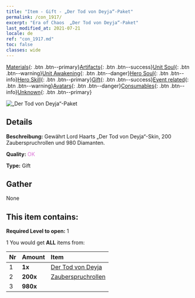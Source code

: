 ```yaml
---
title: "Item - Gift - „Der Tod von Deyja“-Paket"
permalink: /con_1917/
excerpt: "Era of Chaos  „Der Tod von Deyja“-Paket"
last_modified_at: 2021-07-21
locale: de
ref: "con_1917.md"
toc: false
classes: wide
---
```

 [Materials](/ItemsDE/){: .btn .btn--primary}[Artifacts](/ItemsDE/Artifacts/){: .btn .btn--success}[Unit Soul](/ItemsDE/UnitSoul/){: .btn .btn--warning}[Unit Awakening](/ItemsDE/UnitAwakening/){: .btn .btn--danger}[Hero Soul](/ItemsDE/HeroSoul/){: .btn .btn--info}[Hero Skill](/ItemsDE/HeroSkill/){: .btn .btn--primary}[Gift](/ItemsDE/Gift/){: .btn .btn--success}[Event related](/ItemsDE/Events/){: .btn .btn--warning}[Avatars](/ItemsDE/Avatars/){: .btn .btn--danger}[Consumables](/ItemsDE/Consumables/){: .btn .btn--info}[Unknown](/ItemsDE/Unknown/){: .btn .btn--primary}

 ![„Der Tod von Deyja“-Paket](/images/t/i_907540.png)

## Details
 **Beschreibung:** Gewährt Lord Haarts „Der Tod von Deyja“-Skin, 200 Zauberspruchrollen und 980 Diamanten.

 **Quality:** <span style="color: #DA70D6">OK</span>

 **Type:** Gift

## Gather

  None

## This item contains:

 **Required Level to open:** 1

 1 You would get **ALL** items  from:

  | Nr | Amount |     Item    |
  |:---|:-------|:------------|
  | 1 |  **1x** | [Der Tod von Deyja](/ItemsDE/con_1050/) |  | 
  | 2 |  **200x** | [Zauberspruchrollen](/ItemsDE/con_694/) |  | 
  | 3 |  **980x** | <i class="fas fa-gem"/> |  | 
